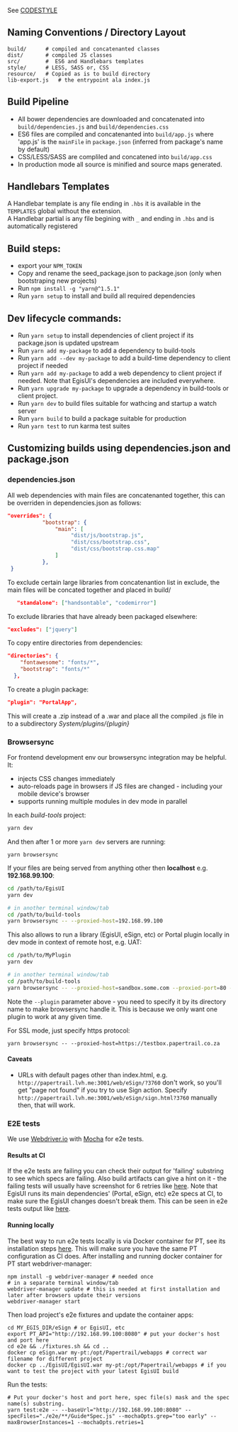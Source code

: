 See [CODESTYLE](CODESTYLE.md)  

## Naming Conventions / Directory Layout

```shell
build/ 		# compiled and concatenanted classes
dist/ 		# compiled JS classes
src/ 		#  ES6 and Handlebars templates
style/ 		# LESS, SASS or, CSS
resource/	# Copied as is to build directory
lib-export.js	# the entrypoint ala index.js
```

## Build Pipeline

* All bower dependencies are downloaded and concatenated into `build/dependencies.js` and `build/dependencies.css`
* ES6 files are compiled and concatenanted into `build/app.js` where 'app.js' is the `mainFile` in `package.json` 
(inferred from package's name by default)
* CSS/LESS/SASS are compliled and concatened into `build/app.css`
* In production mode all source is minified and source maps generated.

## Handlebars Templates

A Handlebar template is any file ending in `.hbs` it is available in the `TEMPLATES` global without the extension.  
A Handlebar partial is any file begining with `_` and ending in `.hbs` and is automatically registered  

## Build steps:
* export your `NPM_TOKEN`
* Copy and rename the seed_package.json to package.json (only when bootstraping new projects)
* Run `npm install -g "yarn@^1.5.1"` 
* Run `yarn setup` to install and build all required dependencies

## Dev lifecycle commands:
* Run `yarn setup` to install dependencies of client project if its package.json is updated upstream
* Run `yarn add my-package` to add a dependency to build-tools  
* Run `yarn add --dev my-package` to add a build-time dependency to client project if needed  
* Run `yarn add my-package` to add a web dependency to client project if needed. Note that EgisUI's dependencies are 
included everywhere.
* Run `yarn upgrade my-package` to upgrade a dependency in build-tools or client project.  
* Run `yarn dev` to  build files suitable for wathcing and startup a watch server
* Run `yarn build` to build a package suitable for production
* Run `yarn test` to run karma test suites


## Customizing builds using dependencies.json and package.json

### dependencies.json
All web dependencies with main files are concatenanted together, this can be overriden in dependencies.json as follows:

```json 
"overrides": {
           "bootstrap": {
               "main": [
                    "dist/js/bootstrap.js",
                    "dist/css/bootstrap.css", 
                    "dist/css/bootstrap.css.map"
               ]
           },
 }   
```

To exclude certain large libraries from concatenantion list in exclude, the main files will be concated together and placed in build/<libray name>
```json
   "standalone": ["handsontable", "codemirror"]
```

To exclude libraries that have already been packaged elsewhere:
```json
"excludes": ["jquery"]
```

To copy entire directories from dependencies:

```json
"directories": {
    "fontawesome": "fonts/*",
    "bootstrap": "fonts/*"
  },
```

To create a plugin package:

```json
"plugin": "PortalApp",
```
This will create a .zip instead of a .war and place all the compiled .js file in to a subdirectory *System/plugins/{plugin}*

### Browsersync

For frontend development env our browsersync integration may be helpful. It:
* injects CSS changes immediately
* auto-reloads page in browsers if JS files are changed - including your mobile device's browser 
* supports running multiple modules in dev mode in parallel

In each *build-tools* project:  
```bash
yarn dev
```
And then after 1 or more `yarn dev` servers are running:  
```
yarn browsersync
```

If your files are being served from anything other then **localhost** e.g. **192.168.99.100**: 

```bash
cd /path/to/EgisUI
yarn dev

# in another terminal window/tab
cd /path/to/build-tools
yarn browsersync -- --proxied-host=192.168.99.100
```

This also allows to run a library (EgisUI, eSign, etc) or Portal plugin locally in dev mode in context of remote host, e.g. UAT:
```bash
cd /path/to/MyPlugin
yarn dev

# in another terminal window/tab
cd /path/to/build-tools
yarn browsersync -- --proxied-host=sandbox.some.com --proxied-port=80 --plugin=MyPlugin
```

Note the `--plugin` parameter above - you need to specify it by its directory name to make browsersync handle it. This 
is because we only want one plugin to work at any given time. 

For SSL mode, just specify https protocol:
```
yarn browsersync -- --proxied-host=https://testbox.papertrail.co.za
```

#### Caveats
 * URLs with default pages other than index.html, e.g. `http://papertrail.lvh.me:3001/web/eSign/?3760` don't work, so 
 you'll get "page not found" if you try to use Sign action. Specify `http://papertrail.lvh.me:3001/web/eSign/sign.html?3760` 
 manually then, that will work.
 
### E2E tests
We use [Webdriver.io](http://webdriver.io/) with [Mocha](https://mochajs.org/) for e2e tests.
 
#### Results at CI
If the e2e tests are failing you can check their output for 'failing' substring to see which specs are failing. Also 
build artifacts can give a hint on it - the failing tests will usually have screenshot for 6 retries like 
[here](docs/failing-e2e-artifacts.png). Note that EgisUI runs its main dependencies' (Portal, eSign, etc) e2e specs at 
CI, to make sure the EgisUI changes doesn't break them. This can be seen in  e2e tests output like 
[here](docs/egisui-dependency-e2e-specs.png).

#### Running locally
The best way to run e2e tests locally is via Docker container for PT, see its installation steps 
[here](http://developer.papertrail.co.za/Reference/Dev-Environment.html#Docker). This will make sure you have the same 
PT configuration as CI does. After installing and running docker container for PT start webdriver-manager:
```
npm install -g webdriver-manager # needed once
# in a separate terminal window/tab
webdriver-manager update # this is needed at first installation and later after browsers update their versions
webdriver-manager start
```
Then load project's e2e fixtures and update the container apps:
```
cd MY_EGIS_DIR/eSign # or EgisUI, etc
export PT_API="http://192.168.99.100:8080" # put your docker's host and port here
cd e2e && ./fixtures.sh && cd ..
docker cp eSign.war my-pt:/opt/Papertrail/webapps # correct war filename for different project
docker cp ../EgisUI/EgisUI.war my-pt:/opt/Papertrail/webapps # if you want to test the project with your latest EgisUI build
```

Run the tests:
```
# Put your docker's host and port here, spec file(s) mask and the spec name(s) substring.
yarn test:e2e -- --baseUrl="http://192.168.99.100:8080" --specFiles="./e2e/**/Guide*Spec.js" --mochaOpts.grep="too early" --maxBrowserInstances=1 --mochaOpts.retries=1 
```